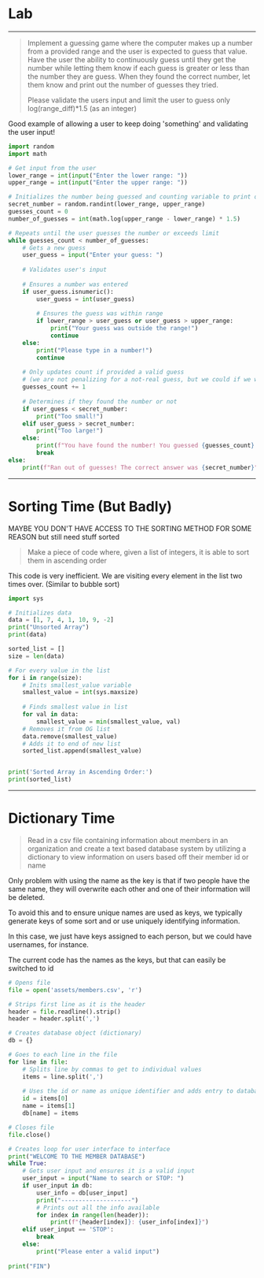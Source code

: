 # Lab


------

> Implement a guessing game where the computer makes up a number from a provided range and the user is expected to guess that value.
> Have the user the ability to continuously guess until they get the number while letting them know if each guess is greater or less than the
> number they are guess. When they found the correct number, let them know and print out the number of guesses they tried.
>
> Please validate the users input and limit the user to guess only log(range_diff)*1.5 (as an integer)

Good example of allowing a user to keep doing 'something' and validating the user input!

```python
import random
import math

# Get input from the user
lower_range = int(input("Enter the lower range: "))
upper_range = int(input("Enter the upper range: "))

# Initializes the number being guessed and counting variable to print out number of tries at the end
secret_number = random.randint(lower_range, upper_range)
guesses_count = 0
number_of_guesses = int(math.log(upper_range - lower_range) * 1.5)

# Repeats until the user guesses the number or exceeds limit
while guesses_count < number_of_guesses:
    # Gets a new guess
    user_guess = input("Enter your guess: ")
    
    # Validates user's input
    
    # Ensures a number was entered
    if user_guess.isnumeric():
        user_guess = int(user_guess)
        
        # Ensures the guess was within range
        if lower_range > user_guess or user_guess > upper_range:
            print("Your guess was outside the range!")
            continue
    else:
        print("Please type in a number!")
        continue
    
    # Only updates count if provided a valid guess
    # (we are not penalizing for a not-real guess, but we could if we wanted to)
    guesses_count += 1
    
    # Determines if they found the number or not
    if user_guess < secret_number:
        print("Too small!")
    elif user_guess > secret_number:
        print("Too large!")
    else:
        print(f"You have found the number! You guessed {guesses_count} times!")
        break
else:
    print(f"Ran out of guesses! The correct answer was {secret_number}")
```


----------

# Sorting Time (But Badly)

MAYBE YOU DON'T HAVE ACCESS TO THE SORTING METHOD FOR SOME REASON
but still need stuff sorted

> Make a piece of code where, given a list of integers, it is able to sort them in ascending order

This code is very inefficient. We are visiting every element in the list two times over.
(Similar to bubble sort)

```python
import sys

# Initializes data
data = [1, 7, 4, 1, 10, 9, -2]
print("Unsorted Array")
print(data)

sorted_list = []
size = len(data)

# For every value in the list
for i in range(size):
    # Inits smallest_value variable
    smallest_value = int(sys.maxsize)
    
    # Finds smallest value in list
    for val in data:
        smallest_value = min(smallest_value, val)
    # Removes it from OG list
    data.remove(smallest_value)
    # Adds it to end of new list
    sorted_list.append(smallest_value)


print('Sorted Array in Ascending Order:')
print(sorted_list)
```




---------

# Dictionary Time

> Read in a csv file containing information about members in an organization
> and create a text based database system by utilizing a dictionary to view
> information on users based off their member id or name


Only problem with using the name as the key is that if two people have the same
name, they will overwrite each other and one of their information will be deleted.

To avoid this and to ensure unique names are used as keys, we typically
generate keys of some sort and or use uniquely identifying information.

In this case, we just have keys assigned to each person, but we could have usernames, for instance.

The current code has the names as the keys, but that can easily be switched to id

```python
# Opens file
file = open('assets/members.csv', 'r')

# Strips first line as it is the header
header = file.readline().strip()
header = header.split(',')

# Creates database object (dictionary)
db = {}

# Goes to each line in the file
for line in file:
    # Splits line by commas to get to individual values
    items = line.split(',')
    
    # Uses the id or name as unique identifier and adds entry to database
    id = items[0]
    name = items[1]
    db[name] = items

# Closes file
file.close()

# Creates loop for user interface to interface
print("WELCOME TO THE MEMBER DATABASE")
while True:
    # Gets user input and ensures it is a valid input
    user_input = input("Name to search or STOP: ")
    if user_input in db:
        user_info = db[user_input]
        print("--------------------")
        # Prints out all the info available
        for index in range(len(header)):
            print(f"{header[index]}: {user_info[index]}")
    elif user_input == 'STOP':
        break
    else:
        print("Please enter a valid input")
    
print("FIN")
```

